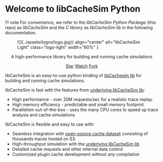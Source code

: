 # Welcome to libCacheSim Python

!!! note
    For convenience, we refer to the *libCacheSim Python Package* (this repo) as *libCacheSim* and the *C library* as *libCacheSim lib* in the following documentation.

<figure markdown="span">
  ![](../assets/logos/logo.jpg){ align="center" alt="libCacheSim Light" class="logo-light" width="60%" }
</figure>

<p style="text-align:center">
A high-performance library for building and running cache simulations
</strong>
</p>

<p style="text-align:center">
<script async defer src="https://buttons.github.io/buttons.js"></script>
<a class="github-button" href="https://github.com/cacheMon/libCacheSim-python" data-show-count="true" data-size="large" aria-label="Star">Star</a>
<a class="github-button" href="https://github.com/cacheMon/libCacheSim-python/subscription" data-show-count="true" data-icon="octicon-eye" data-size="large" aria-label="Watch">Watch</a>
<a class="github-button" href="https://github.com/cacheMon/libCacheSim-python/fork" data-show-count="true" data-icon="octicon-repo-forked" data-size="large" aria-label="Fork">Fork</a>
</p>

libCacheSim is an easy-to-use python binding of [libCachesim lib](https://github.com/1a1a11a/libCacheSim) for building and running cache simulations.

libCacheSim is fast with the features from [underlying libCacheSim lib](https://github.com/1a1a11a/libCacheSim):

- High performance - over 20M requests/sec for a realistic trace replay.
- High memory efficiency - predictable and small memory footprint.
- Parallelism out-of-the-box - uses the many CPU cores to speed up trace analysis and cache simulations.

libCacheSim is flexible and easy to use with:

- Seamless integration with [open-source cache dataset](https://github.com/cacheMon/cache_dataset) consisting of thousands traces hosted on S3.
- High-throughput simulation with the [underlying libCacheSim lib](https://github.com/1a1a11a/libCacheSim)
- Detailed cache requests and other internal data control
- Customized plugin cache development without any compilation